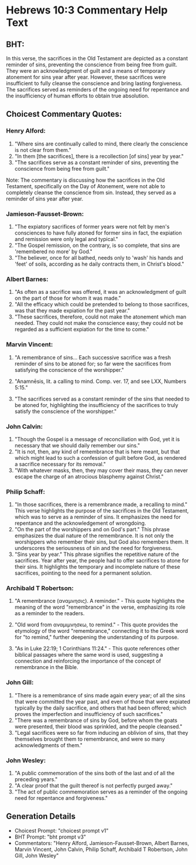 # Hebrews 10:3 Commentary Help Text

## BHT:
In this verse, the sacrifices in the Old Testament are depicted as a constant reminder of sins, preventing the conscience from being free from guilt. They were an acknowledgment of guilt and a means of temporary atonement for sins year after year. However, these sacrifices were insufficient to fully cleanse the conscience and bring lasting forgiveness. The sacrifices served as reminders of the ongoing need for repentance and the insufficiency of human efforts to obtain true absolution.

## Choicest Commentary Quotes:
### Henry Alford:
1. "Where sins are continually called to mind, there clearly the conscience is not clear from them."
2. "In them [the sacrifices], there is a recollection [of sins] year by year."
3. "The sacrifices serve as a constant reminder of sins, preventing the conscience from being free from guilt."

Note: The commentary is discussing how the sacrifices in the Old Testament, specifically on the Day of Atonement, were not able to completely cleanse the conscience from sin. Instead, they served as a reminder of sins year after year.

### Jamieson-Fausset-Brown:
1. "The expiatory sacrifices of former years were not felt by men's consciences to have fully atoned for former sins in fact, the expiation and remission were only legal and typical."
2. "The Gospel remission, on the contrary, is so complete, that sins are 'remembered no more' by God."
3. "The believer, once for all bathed, needs only to 'wash' his hands and 'feet' of soils, according as he daily contracts them, in Christ's blood."

### Albert Barnes:
1. "As often as a sacrifice was offered, it was an acknowledgment of guilt on the part of those for whom it was made."
2. "All the efficacy which could be pretended to belong to those sacrifices, was that they made expiation for the past year."
3. "These sacrifices, therefore, could not make the atonement which man needed. They could not make the conscience easy; they could not be regarded as a sufficient expiation for the time to come."

### Marvin Vincent:
1. "A remembrance of sins... Each successive sacrifice was a fresh reminder of sins to be atoned for; so far were the sacrifices from satisfying the conscience of the worshipper." 

2. "Anamnēsis, lit. a calling to mind. Comp. ver. 17, and see LXX, Numbers 5:15." 

3. "The sacrifices served as a constant reminder of the sins that needed to be atoned for, highlighting the insufficiency of the sacrifices to truly satisfy the conscience of the worshipper."

### John Calvin:
1. "Though the Gospel is a message of reconciliation with God, yet it is necessary that we should daily remember our sins."
2. "It is not, then, any kind of remembrance that is here meant, but that which might lead to such a confession of guilt before God, as rendered a sacrifice necessary for its removal."
3. "With whatever masks, then, they may cover their mass, they can never escape the charge of an atrocious blasphemy against Christ."

### Philip Schaff:
1. "In those sacrifices, there is a remembrance made, a recalling to mind." This verse highlights the purpose of the sacrifices in the Old Testament, which was to serve as a reminder of sins. It emphasizes the need for repentance and the acknowledgement of wrongdoing.
2. "On the part of the worshippers and on God's part." This phrase emphasizes the dual nature of the remembrance. It is not only the worshippers who remember their sins, but God also remembers them. It underscores the seriousness of sin and the need for forgiveness.
3. "Sins year by year." This phrase signifies the repetitive nature of the sacrifices. Year after year, the people had to offer sacrifices to atone for their sins. It highlights the temporary and incomplete nature of these sacrifices, pointing to the need for a permanent solution.

### Archibald T Robertson:
1. "A remembrance (αναμνησις). A reminder." - This quote highlights the meaning of the word "remembrance" in the verse, emphasizing its role as a reminder to the readers.

2. "Old word from αναμιμνησκω, to remind." - This quote provides the etymology of the word "remembrance," connecting it to the Greek word for "to remind," further deepening the understanding of its purpose.

3. "As in Luke 22:19; 1 Corinthians 11:24." - This quote references other biblical passages where the same word is used, suggesting a connection and reinforcing the importance of the concept of remembrance in the Bible.

### John Gill:
1. "There is a remembrance of sins made again every year; of all the sins that were committed the year past, and even of those that were expiated typically by the daily sacrifice, and others that had been offered; which proves the imperfection and insufficiency of such sacrifices."
2. "There was a remembrance of sins by God, before whom the goats were presented, their blood was sprinkled, and the people cleansed."
3. "Legal sacrifices were so far from inducing an oblivion of sins, that they themselves brought them to remembrance, and were so many acknowledgments of them."

### John Wesley:
1. "A public commemoration of the sins both of the last and of all the preceding years." 
2. "A clear proof that the guilt thereof is not perfectly purged away." 
3. "The act of public commemoration serves as a reminder of the ongoing need for repentance and forgiveness."


## Generation Details
- Choicest Prompt: "choicest prompt v1"
- BHT Prompt: "bht prompt v3"
- Commentators: "Henry Alford, Jamieson-Fausset-Brown, Albert Barnes, Marvin Vincent, John Calvin, Philip Schaff, Archibald T Robertson, John Gill, John Wesley"
